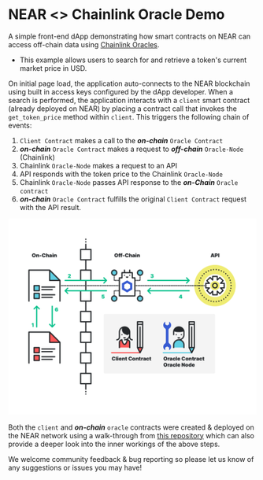 # NEAR <> Chainlink Oracle Demo

A simple front-end dApp demonstrating how smart contracts on NEAR can access off-chain data using [Chainlink Oracles](https://chain.link/).

- This example allows users to search for and retrieve a token's current market price in USD. 

On initial page load, the application auto-connects to the NEAR blockchain using built in access keys configured by the dApp developer. When a search is performed, the application interacts with a `client` smart contract (already deployed on NEAR) by placing a contract call that invokes the `get_token_price` method within `client`. This triggers the following chain of events:

1) `Client Contract` makes a call to the ***on-chain*** `Oracle Contract`
2) ***on-chain*** `Oracle Contract` makes a request to ***off-chain*** `Oracle-Node` (Chainlink)
3) Chainlink `Oracle-Node` makes a request to an API
4) API responds with the token price to the Chainlink `Oracle-Node` 
5) Chainlink `Oracle-Node` passes API response to the ***on-Chain*** `Oracle contract`
6) ***on-chain*** `Oracle Contract` fulfills the original `Client Contract` request with the API result. 

![Chainlink and NEAR diagram](src/assets/chainlink-diagram.png)

Both the `client` and ***on-chain*** `oracle` contracts were created & deployed on the NEAR network using a walk-through from [this repository](https://github.com/smartcontractkit/near-protocol-contracts) which can also provide a deeper look into the inner workings of the above steps.

We welcome community feedback & bug reporting so please let us know of any suggestions or issues you may have!